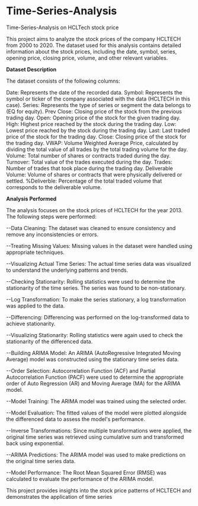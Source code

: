 # Time-Series-Analysis
Time-Series-Analysis on HCLTech stock price

This project aims to analyze the stock prices of the company HCLTECH from 2000 to 2020. The dataset used for this analysis contains detailed information about the stock prices, including the date, symbol, series, opening price, closing price, volume, and other relevant variables.

**Dataset Description**

The dataset consists of the following columns:

Date: Represents the date of the recorded data.
Symbol: Represents the symbol or ticker of the company associated with the data (HCLTECH in this case).
Series: Represents the type of series or segment the data belongs to (EQ for equity).
Prev Close: Closing price of the stock from the previous trading day.
Open: Opening price of the stock for the given trading day.
High: Highest price reached by the stock during the trading day.
Low: Lowest price reached by the stock during the trading day.
Last: Last traded price of the stock for the trading day.
Close: Closing price of the stock for the trading day.
VWAP: Volume Weighted Average Price, calculated by dividing the total value of all trades by the total trading volume for the day.
Volume: Total number of shares or contracts traded during the day.
Turnover: Total value of the trades executed during the day.
Trades: Number of trades that took place during the trading day.
Deliverable Volume: Volume of shares or contracts that were physically delivered or settled.
%Deliverble: Percentage of the total traded volume that corresponds to the deliverable volume.

**Analysis Performed**

The analysis focuses on the stock prices of HCLTECH for the year 2013. The following steps were performed:

--Data Cleaning: The dataset was cleaned to ensure consistency and remove any inconsistencies or errors.

--Treating Missing Values: Missing values in the dataset were handled using appropriate techniques.

--Visualizing Actual Time Series: The actual time series data was visualized to understand the underlying patterns and trends.

--Checking Stationarity: Rolling statistics were used to determine the stationarity of the time series. The series was found to be non-stationary.

--Log Transformation: To make the series stationary, a log transformation was applied to the data.

--Differencing: Differencing was performed on the log-transformed data to achieve stationarity.

--Visualizing Stationarity: Rolling statistics were again used to check the stationarity of the differenced data.

--Building ARIMA Model: An ARIMA (AutoRegressive Integrated Moving Average) model was constructed using the stationary time series data.

--Order Selection: Autocorrelation Function (ACF) and Partial Autocorrelation Function (PACF) were used to determine the appropriate order of Auto Regression (AR) and Moving Average (MA) for the ARIMA model.

--Model Training: The ARIMA model was trained using the selected order.

--Model Evaluation: The fitted values of the model were plotted alongside the differenced data to assess the model's performance.

--Inverse Transformations: Since multiple transformations were applied, the original time series was retrieved using cumulative sum and transformed back using exponential.

--ARIMA Predictions: The ARIMA model was used to make predictions on the original time series data.

--Model Performance: The Root Mean Squared Error (RMSE) was calculated to evaluate the performance of the ARIMA model.

This project provides insights into the stock price patterns of HCLTECH and demonstrates the application of time series
